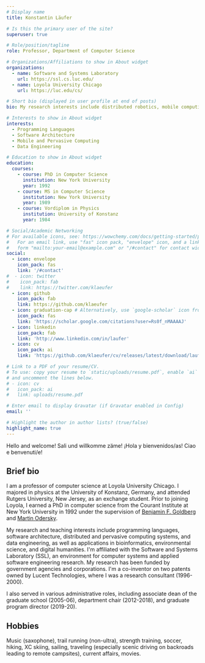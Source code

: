 ```yaml
---
# Display name
title: Konstantin Läufer

# Is this the primary user of the site?
superuser: true

# Role/position/tagline
role: Professor, Department of Computer Science

# Organizations/Affiliations to show in About widget
organizations:
  - name: Software and Systems Laboratory
    url: https://ssl.cs.luc.edu/
  - name: Loyola University Chicago
    url: https://luc.edu/cs/

# Short bio (displayed in user profile at end of posts)
bio: My research interests include distributed robotics, mobile computing and programmable matter.

# Interests to show in About widget
interests:
  - Programming Languages
  - Software Architecture
  - Mobile and Pervasive Computing
  - Data Engineering

# Education to show in About widget
education:
  courses:
    - course: PhD in Computer Science
      institution: New York University
      year: 1992
    - course: MS in Computer Science
      institution: New York University
      year: 1989
    - course: Vordiplom in Physics
      institution: University of Konstanz
      year: 1984

# Social/Academic Networking
# For available icons, see: https://wowchemy.com/docs/getting-started/page-builder/#icons
#   For an email link, use "fas" icon pack, "envelope" icon, and a link in the
#   form "mailto:your-email@example.com" or "/#contact" for contact widget.
social:
  - icon: envelope
    icon_pack: fas
    link: '/#contact'
#  - icon: twitter
#    icon_pack: fab
#    link: https://twitter.com/klaeufer
  - icon: github
    icon_pack: fab
    link: https://github.com/klaeufer
  - icon: graduation-cap # Alternatively, use `google-scholar` icon from `ai` icon pack
    icon_pack: fas
    link: 'https://scholar.google.com/citations?user=Rs0f_nMAAAAJ'
  - icon: linkedin
    icon_pack: fab
    link: 'http://www.linkedin.com/in/laufer'
  - icon: cv
    icon_pack: ai
    link: 'https://github.com/klaeufer/cv/releases/latest/download/laufer-cv.pdf'

# Link to a PDF of your resume/CV.
# To use: copy your resume to `static/uploads/resume.pdf`, enable `ai` icons in `params.toml`,
# and uncomment the lines below.
# - icon: cv
#   icon_pack: ai
#   link: uploads/resume.pdf

# Enter email to display Gravatar (if Gravatar enabled in Config)
email: ''

# Highlight the author in author lists? (true/false)
highlight_name: true
---
```


Hello and welcome! 
Sali und willkomme zäme!
¡Hola y bienvenidos/as!
Ciao e benvenuti/e!

## Brief bio

I am a professor of computer science at Loyola University Chicago. I majored in physics at the University of Konstanz, Germany, and attended Rutgers University, New Jersey, as an exchange student. Prior to joining Loyola, I earned a PhD in computer science from the Courant Institute at New York University in 1992 under the supervision of [Benjamin F. Goldberg](https://cs.nyu.edu/~goldberg) and [Martin Odersky](https://lampwww.epfl.ch/~odersky). 

My research and teaching interests include programming languages, software architecture, distributed and pervasive computing systems, and data engineering, as well as applications in bioinformatics, environmental science, and digital humanities. I'm affiliated with the Software and Systems Laboratory (SSL), an environment for computer systems and applied software engineering research. My research has been funded by government agencies and corporations. I'm a co-inventor on two patents owned by Lucent Technologies, where I was a research consultant (1996-2000). 

I also served in various administrative roles, including associate dean of the graduate school (2005-06), department chair (2012-2018), and graduate program director (2019-20).

## Hobbies

Music (saxophone), trail running (non-ultra), strength training, soccer, hiking, XC skiing, sailing, traveling (especially scenic driving on backroads leading to remote campsites), current affairs, movies.